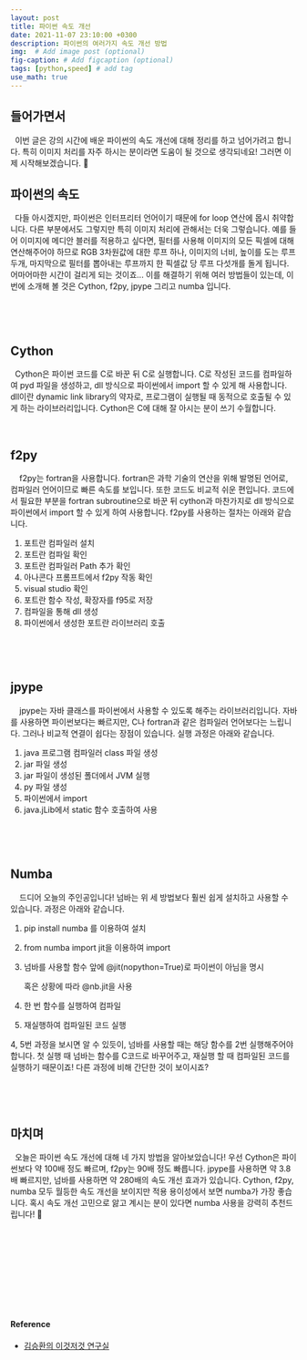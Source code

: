 ```yaml
---
layout: post
title: 파이썬 속도 개선
date: 2021-11-07 23:10:00 +0300
description: 파이썬의 여러가지 속도 개선 방법
img:  # Add image post (optional)
fig-caption: # Add figcaption (optional)
tags: [python,speed] # add tag
use_math: true
---
```


## 들어가면서 

&#160;&#160;이번 글은 강의 시간에 배운 파이썬의 속도 개선에 대해 정리를 하고 넘어가려고 합니다. 특히 이미지 처리를 자주 하시는 분이라면 도움이 될 것으로 생각되네요! 그러면 이제 시작해보겠습니다. 🙂

  

  

## 파이썬의 속도

&#160;&#160;다들 아시겠지만, 파이썬은 인터프리터 언어이기 때문에 for loop 연산에 몹시 취약합니다. 다른 부분에서도 그렇지만 특히 이미지 처리에 관해서는 더욱 그렇습니다. 예를 들어 이미지에 메디안 블러를 적용하고 싶다면, 필터를 사용해 이미지의 모든 픽셀에 대해 연산해주어야 하므로 RGB 3차원값에 대한 루프 하나, 이미지의 너비, 높이를 도는 루프 두개, 마지막으로 필터를 뽑아내는 루프까지 한 픽셀값 당 루프 다섯개를 돌게 됩니다. 어마어마한 시간이 걸리게 되는 것이죠... 이를 해결하기 위해 여러 방법들이 있는데, 이번에 소개해 볼 것은 Cython, f2py, jpype 그리고 numba 입니다.

​      

​           

## Cython

&#160;&#160;Cython은 파이썬 코드를 C로 바꾼 뒤 C로 실행합니다. C로 작성된 코드를 컴파일하여 pyd 파일을 생성하고, dll 방식으로 파이썬에서 import 할 수 있게 해 사용합니다. dll이란 dynamic link library의 약자로, 프로그램이 실행될 때 동적으로 호출될 수 있게 하는 라이브러리입니다. Cython은 C에 대해 잘 아시는 분이 쓰기 수월합니다. 

​     



## f2py

&#160;&#160;&#160;&#160;f2py는 fortran을 사용합니다. fortran은 과학 기술의 연산을 위해 발명된 언어로, 컴파일러 언어이므로 빠른 속도를 보입니다. 또한 코드도 비교적 쉬운 편입니다.  코드에서 필요한 부분을 fortran subroutine으로 바꾼 뒤 cython과 마찬가지로 dll 방식으로 파이썬에서 import 할 수 있게 하여 사용합니다. f2py를 사용하는 절차는 아래와 같습니다.

1. 포트란 컴파일러 설치
2. 포트란 컴파일 확인
3. 포트란 컴파일러 Path 추가 확인
4. 아나콘다 프롬프트에서 f2py 작동 확인
5. visual studio 확인
6. 포트란 함수 작성, 확장자를 f95로 저장
7. 컴파일을 통해 dll 생성
8. 파이썬에서 생성한 포트란 라이브러리 호출

​         

​          

## jpype

&#160; &#160; jpype는 자바 클래스를 파이썬에서 사용할 수 있도록 해주는 라이브러리입니다. 자바를 사용하면 파이썬보다는 빠르지만, C나 fortran과 같은 컴파일러 언어보다는 느립니다. 그러나 비교적 연결이 쉽다는 장점이 있습니다. 실행 과정은 아래와 같습니다.

1. java 프로그램 컴파일러 class 파일 생성
2. jar 파일 생성
3. jar 파일이 생성된 폴더에서 JVM 실행
4. py 파일 생성
5. 파이썬에서 import
6. java.jLib에서 static 함수 호출하여 사용

​       

​              

## Numba

&#160; &#160; 드디어 오늘의 주인공입니다! 넘바는 위 세 방법보다 훨씬 쉽게 설치하고 사용할 수 있습니다. 과정은 아래와 같습니다.

1. pip install numba 를 이용하여 설치

2. from numba import jit을 이용하여 import

3. 넘바를 사용할 함수 앞에 @jit(nopython=True)로 파이썬이 아님을 명시

   혹은 상황에 따라 @nb.jit을 사용

4. 한 번 함수를 실행하여 컴파일

5. 재실행하여 컴파일된 코드 실행

4, 5번 과정을 보시면 알 수 있듯이, 넘바를 사용할 때는 해당 함수를 2번 실행해주어야 합니다. 첫 실행 때 넘바는 함수를 C코드로 바꾸어주고, 재실행 할 때 컴파일된 코드를 실행하기 때문이죠! 다른 과정에 비해 간단한 것이 보이시죠?

​      

​         

## 마치며

&#160;&#160;오늘은 파이썬 속도 개선에 대해 네 가지 방법을 알아보았습니다! 우선 Cython은 파이썬보다 약 100배 정도 빠르며, f2py는 90배 정도 빠릅니다. jpype를 사용하면 약 3.8배 빠르지만, 넘바를 사용하면 약 280배의 속도 개선 효과가 있습니다. Cython, f2py, numba 모두 월등한 속도 개선을 보이지만 적용 용이성에서 보면 numba가 가장 좋습니다. 혹시 속도 개선 고민으로 앓고 계시는 분이 있다면 numba 사용을 강력히 추천드립니다!  🙂

​        

​        

​        

​        

​        

#### Reference

* [김승환의 이것저것 연구실](https://m.blog.naver.com/swkim4610)        

​               

​         

​         

​         

 

